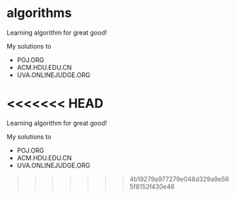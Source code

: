 algorithms
============

Learning algorithm for great good!

My solutions to

- POJ.ORG
- ACM.HDU.EDU.CN
- UVA.ONLINEJUDGE.ORG


<<<<<<< HEAD
=======
Learning algorithm for great good!

My solutions to

- POJ.ORG
- ACM.HDU.EDU.CN
- UVA.ONLINEJUDGE.ORG


>>>>>>> 4b19279a977279e048d329a9e565f8152f430e46
